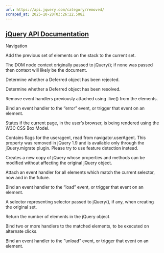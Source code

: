 ```yaml
---
url: https://api.jquery.com/category/removed/
scraped_at: 2025-10-20T03:26:22.508Z
---
```


## [jQuery API Documentation](https://jquery.com/ "jQuery API Documentation")

Navigation

Add the previous set of elements on the stack to the current set.

The DOM node context originally passed to jQuery(); if none was passed then context will likely be the document.

Determine whether a Deferred object has been rejected.

Determine whether a Deferred object has been resolved.

Remove event handlers previously attached using .live() from the elements.

Bind an event handler to the “error” event, or trigger that event on an element.

States if the current page, in the user’s browser, is being rendered using the W3C CSS Box Model.

Contains flags for the useragent, read from navigator.userAgent. This property was removed in jQuery 1.9 and is available only through the jQuery.migrate plugin. Please try to use feature detection instead.

Creates a new copy of jQuery whose properties and methods can be modified without affecting the original jQuery object.

Attach an event handler for all elements which match the current selector, now and in the future.

Bind an event handler to the “load” event, or trigger that event on an element.

A selector representing selector passed to jQuery(), if any, when creating the original set.

Return the number of elements in the jQuery object.

Bind two or more handlers to the matched elements, to be executed on alternate clicks.

Bind an event handler to the “unload” event, or trigger that event on an element.